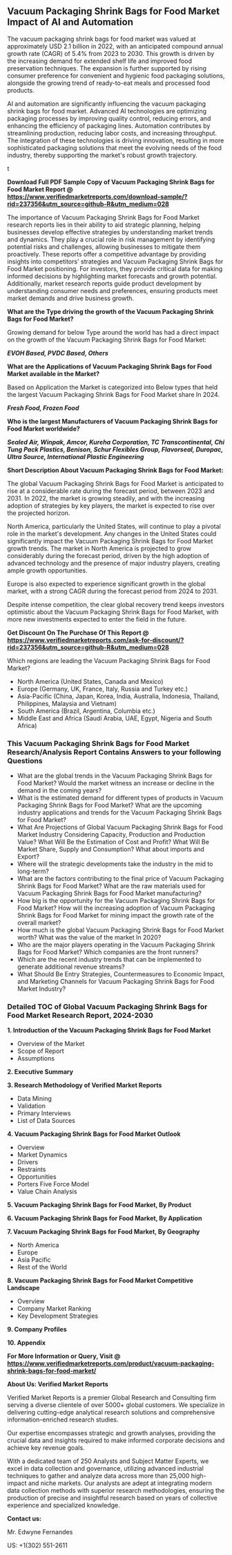 <h2>Vacuum Packaging Shrink Bags for Food Market Impact of AI and Automation</h2><p>The vacuum packaging shrink bags for food market was valued at approximately USD 2.1 billion in 2022, with an anticipated compound annual growth rate (CAGR) of 5.4% from 2023 to 2030. This growth is driven by the increasing demand for extended shelf life and improved food preservation techniques. The expansion is further supported by rising consumer preference for convenient and hygienic food packaging solutions, alongside the growing trend of ready-to-eat meals and processed food products.</p><p>AI and automation are significantly influencing the vacuum packaging shrink bags for food market. Advanced AI technologies are optimizing packaging processes by improving quality control, reducing errors, and enhancing the efficiency of packaging lines. Automation contributes by streamlining production, reducing labor costs, and increasing throughput. The integration of these technologies is driving innovation, resulting in more sophisticated packaging solutions that meet the evolving needs of the food industry, thereby supporting the market's robust growth trajectory.</p>t</p><p id="" class=""><strong>Download Full PDF Sample Copy of Vacuum Packaging Shrink Bags for Food Market Report @ <a href="https://www.verifiedmarketreports.com/download-sample/?rid=237356&utm_source=github-R&utm_medium=028" target="_blank">https://www.verifiedmarketreports.com/download-sample/?rid=237356&utm_source=github-R&utm_medium=028</a></strong></p><p>The importance of&nbsp;Vacuum Packaging Shrink Bags for Food Market research reports lies in their ability to aid strategic planning, helping businesses develop effective strategies by understanding market trends and dynamics. They play a crucial role in risk management by identifying potential risks and challenges, allowing businesses to mitigate them proactively. These reports offer a competitive advantage by providing insights into competitors' strategies and Vacuum Packaging Shrink Bags for Food Market positioning. For investors, they provide critical data for making informed decisions by highlighting market forecasts and growth potential. Additionally, market research reports guide product development by understanding consumer needs and preferences, ensuring products meet market demands and drive business growth.</p><p><strong>What are the&nbsp;Type driving the growth of the Vacuum Packaging Shrink Bags for Food Market?</strong></p><p id="" class="">Growing demand for below Type around the world has had a direct impact on the growth of the Vacuum Packaging Shrink Bags for Food Market:</p><em><strong>EVOH Based, PVDC Based, Others</strong></em></p><strong>What are the&nbsp;Applications&nbsp;of Vacuum Packaging Shrink Bags for Food Market available in the Market?</strong></p><p id="" class="">Based on Application the Market is categorized into Below types that held the largest Vacuum Packaging Shrink Bags for Food Market share In 2024.</p><em><strong>Fresh Food, Frozen Food</strong></em></p><strong>Who is the largest Manufacturers of Vacuum Packaging Shrink Bags for Food Market worldwide?</strong></p><p><em><strong>Sealed Air, Winpak, Amcor, Kureha Corporation, TC Transcontinental, Chi Tung Pack Plastics, Benison, Schur Flexibles Group, Flavorseal, Duropac, Ultra Source, International Plastic Engineering</strong></em></p><p id="" class=""><strong>Short Description About Vacuum Packaging Shrink Bags for Food Market:</strong></p><p>The global Vacuum Packaging Shrink Bags for Food Market is anticipated to rise at a considerable rate during the forecast period, between 2023 and 2031. In 2022, the market is growing steadily, and with the increasing adoption of strategies by key players, the market is expected to rise over the projected horizon.</p><p>North America, particularly the United States, will continue to play a pivotal role in the market's development. Any changes in the United States could significantly impact the Vacuum Packaging Shrink Bags for Food Market growth trends. The market in North America is projected to grow considerably during the forecast period, driven by the high adoption of advanced technology and the presence of major industry players, creating ample growth opportunities.</p><p>Europe is also expected to experience significant growth in the global market, with a strong CAGR during the forecast period from 2024 to 2031.</p><p>Despite intense competition, the clear global recovery trend keeps investors optimistic about the Vacuum Packaging Shrink Bags for Food Market, with more new investments expected to enter the field in the future.</p><p id="" class=""><strong>Get Discount On The Purchase Of This Report @ <a href="https://www.verifiedmarketreports.com/ask-for-discount/?rid=237356&utm_source=github-R&utm_medium=028" target="_blank">https://www.verifiedmarketreports.com/ask-for-discount/?rid=237356&utm_source=github-R&utm_medium=028</a></strong></p>Which regions are leading the Vacuum Packaging Shrink Bags for Food Market?</p><ul><li>North America (United States, Canada and Mexico)</li><li>Europe (Germany, UK, France, Italy, Russia and Turkey etc.)</li><li>Asia-Pacific (China, Japan, Korea, India, Australia, Indonesia, Thailand, Philippines, Malaysia and Vietnam)</li><li>South America (Brazil, Argentina, Columbia etc.)</li><li>Middle East and Africa (Saudi Arabia, UAE, Egypt, Nigeria and South Africa)</li></ul><h3 id="" class="">This Vacuum Packaging Shrink Bags for Food Market Research/Analysis Report Contains Answers to your following Questions</h3><ul><li>What are the global trends in the Vacuum Packaging Shrink Bags for Food Market? Would the market witness an increase or decline in the demand in the coming years?</li><li>What is the estimated demand for different types of products in Vacuum Packaging Shrink Bags for Food Market? What are the upcoming industry applications and trends for the Vacuum Packaging Shrink Bags for Food Market?</li><li>What Are Projections of Global Vacuum Packaging Shrink Bags for Food Market Industry Considering Capacity, Production and Production Value? What Will Be the Estimation of Cost and Profit? What Will Be Market Share, Supply and Consumption? What about imports and Export?</li><li>Where will the strategic developments take the industry in the mid to long-term?</li><li>What are the factors contributing to the final price of Vacuum Packaging Shrink Bags for Food Market? What are the raw materials used for Vacuum Packaging Shrink Bags for Food Market manufacturing?</li><li>How big is the opportunity for the Vacuum Packaging Shrink Bags for Food Market? How will the increasing adoption of Vacuum Packaging Shrink Bags for Food Market for mining impact the growth rate of the overall market?</li><li>How much is the global Vacuum Packaging Shrink Bags for Food Market worth? What was the value of the market In 2020?</li><li>Who are the major players operating in the Vacuum Packaging Shrink Bags for Food Market? Which companies are the front runners?</li><li>Which are the recent industry trends that can be implemented to generate additional revenue streams?</li><li>What Should Be Entry Strategies, Countermeasures to Economic Impact, and Marketing Channels for Vacuum Packaging Shrink Bags for Food Market Industry?</li></ul><h3 id="" class="">Detailed TOC of Global Vacuum Packaging Shrink Bags for Food Market Research Report, 2024-2030</h3><p id="" class=""><strong>1. Introduction of the Vacuum Packaging Shrink Bags for Food Market</strong></p><ul><li>Overview of the Market</li><li>Scope of Report</li><li>Assumptions</li></ul><p id="" class=""><strong>2. Executive Summary</strong></p><p id="" class=""><strong>3. Research Methodology of Verified Market Reports</strong></p><ul><li>Data Mining</li><li>Validation</li><li>Primary Interviews</li><li>List of Data Sources</li></ul><p id="" class=""><strong>4. Vacuum Packaging Shrink Bags for Food Market Outlook</strong></p><ul><li>Overview</li><li>Market Dynamics</li><li>Drivers</li><li>Restraints</li><li>Opportunities</li><li>Porters Five Force Model</li><li>Value Chain Analysis</li></ul><p id="" class=""><strong>5. Vacuum Packaging Shrink Bags for Food Market, By Product</strong></p><p id="" class=""><strong>6. Vacuum Packaging Shrink Bags for Food Market, By Application</strong></p><p id="" class=""><strong>7. Vacuum Packaging Shrink Bags for Food Market, By Geography</strong></p><ul><li>North America</li><li>Europe</li><li>Asia Pacific</li><li>Rest of the World</li></ul><p id="" class=""><strong>8. Vacuum Packaging Shrink Bags for Food Market Competitive Landscape</strong></p><ul><li>Overview</li><li>Company Market Ranking</li><li>Key Development Strategies</li></ul><p id="" class=""><strong>9. Company Profiles</strong></p><p id="" class=""><strong>10. Appendix</strong></p><p id="" class=""><strong>For More Information or Query, Visit @ <a href="https://www.verifiedmarketreports.com/product/vacuum-packaging-shrink-bags-for-food-market/" target="_blank">https://www.verifiedmarketreports.com/product/vacuum-packaging-shrink-bags-for-food-market/</a></strong></p><p id="" class=""><strong>About Us: Verified Market Reports</strong></p><p id="" class="">Verified Market Reports is a premier Global Research and Consulting firm serving a diverse clientele of over 5000+ global customers. We specialize in delivering cutting-edge analytical research solutions and comprehensive information-enriched research studies.</p><p id="" class="">Our expertise encompasses strategic and growth analyses, providing the crucial data and insights required to make informed corporate decisions and achieve key revenue goals.</p><p id="" class="">With a dedicated team of 250 Analysts and Subject Matter Experts, we excel in data collection and governance, utilizing advanced industrial techniques to gather and analyze data across more than 25,000 high-impact and niche markets. Our analysts are adept at integrating modern data collection methods with superior research methodologies, ensuring the production of precise and insightful research based on years of collective experience and specialized knowledge.</p><p id="" class=""><strong>Contact us:</strong></p><p id="" class="">Mr. Edwyne Fernandes</p><p id="" class="">US: +1(302) 551-2611</p>